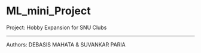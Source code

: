 # ML_mini_Project
Project: Hobby Expansion for SNU Clubs
<br>
<hr></hr>
Authors: DEBASIS MAHATA & SUVANKAR PARIA
